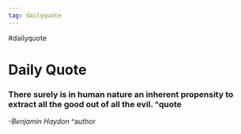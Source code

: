 ```yaml
---
tag: dailyquote
---
```


#dailyquote

# Daily Quote

### There surely is in human nature an inherent propensity to extract all the good out of all the evil. ^quote
*-Benjamin Haydon* ^author
